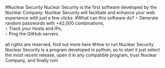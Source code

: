 #Nuclear Security
Nuclear Security is the first software developed by the Nuclear Company.
Nuclear Security will facilitate and enhance your web experience with just a few clicks.
#What can this software do?
‣ Generate random passwords with +42,000 combinations,<br>
‣ Track your Hosts and IPs,<br>
‣ Ping the GitHub servers<br>
<br>
all rights are reserved, find out more here
#How to run Nuclear Security
Nuclear Security is a program developed in python, so to start it just select the most recent release, open it in any compatible program, trust Nuclear Company, and finally run!

